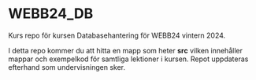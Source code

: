 # WEBB24_DB

Kurs repo för kursen Databasehantering för WEBB24 vintern 2024.

I detta repo kommer du att hitta en mapp som heter **src** vilken innehåller mappar och exempelkod för samtliga lektioner i kursen. Repot uppdateras efterhand som undervisningen sker. 


